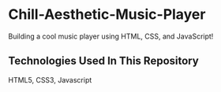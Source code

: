 
# Chill-Aesthetic-Music-Player
Building a cool music player using HTML, CSS, and JavaScript!


## Technologies Used In This Repository
HTML5,
CSS3,
Javascript
